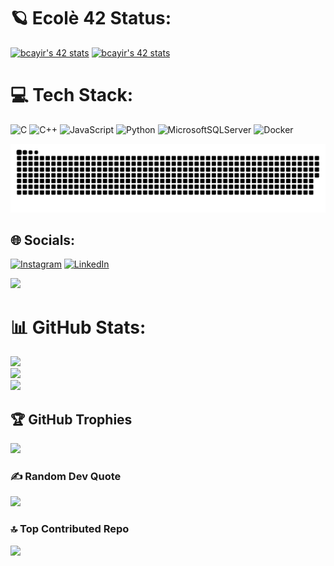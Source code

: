 <p align="center">
  
  # 🪐 Ecolè 42 Status:
  <a href="https://profile.intra.42.fr/users/bcayir"><img width="48%" alt="bcayir's 42 stats" /></a>
  <a href="https://profile.intra.42.fr/users/bcayir"><img width="48%" alt="bcayir's 42 stats" /></a>
  
  # 💻 Tech Stack:
  ![C](https://img.shields.io/badge/c-%2300599C.svg?style=for-the-badge&logo=c&logoColor=white) ![C++](https://img.shields.io/badge/c++-%2300599C.svg?style=for-the-badge&logo=c%2B%2B&logoColor=white) ![JavaScript](https://img.shields.io/badge/javascript-%23323330.svg?style=for-the-badge&logo=javascript&logoColor=%23F7DF1E) ![Python](https://img.shields.io/badge/python-3670A0?style=for-the-badge&logo=python&logoColor=ffdd54) ![MicrosoftSQLServer](https://img.shields.io/badge/Microsoft%20SQL%20Sever-CC2927?style=for-the-badge&logo=microsoft%20sql%20server&logoColor=white) ![Docker](https://img.shields.io/badge/docker-%230db7ed.svg?style=for-the-badge&logo=docker&logoColor=white)
  
  <img src="https://github.com/biilalc/biilalc/blob/main/github-contribution-grid-snake.svg"/>
  
  
## 🌐 Socials:
[![Instagram](https://img.shields.io/badge/Instagram-%23E4405F.svg?logo=Instagram&logoColor=white)](https://instagram.com/biilalc) [![LinkedIn](https://img.shields.io/badge/LinkedIn-%230077B5.svg?logo=linkedin&logoColor=white)](https://linkedin.com/in/bilal-çayır-b23733230) 
  
  [![](https://visitcount.itsvg.in/api?id=biilalc&icon=7&color=11)](https://visitcount.itsvg.in)


# 📊 GitHub Stats:
![](https://github-readme-stats.vercel.app/api?username=biilalc&theme=dark&hide_border=false&include_all_commits=true&count_private=false)<br/>
![](https://github-readme-streak-stats.herokuapp.com/?user=biilalc&theme=dark&hide_border=false)<br/>
![](https://github-readme-stats.vercel.app/api/top-langs/?username=biilalc&theme=dark&hide_border=false&include_all_commits=true&count_private=false&layout=compact)

## 🏆 GitHub Trophies
![](https://github-profile-trophy.vercel.app/?username=biilalc&theme=radical&no-frame=false&no-bg=true&margin-w=4)

### ✍️ Random Dev Quote
![](https://quotes-github-readme.vercel.app/api?type=horizontal&theme=dark)

### 🔝 Top Contributed Repo
![](https://github-contributor-stats.vercel.app/api?username=biilalc&limit=5&theme=dark&combine_all_yearly_contributions=true)
  
<!-- Proudly created by Bilal ÇAYIR -->
</p>
